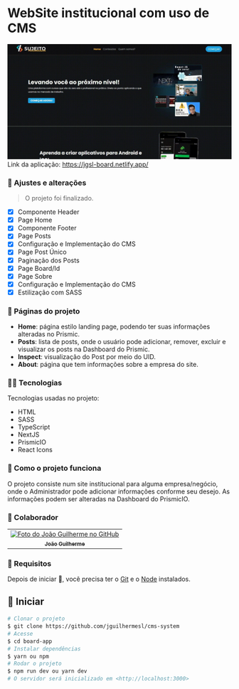 # WebSite institucional com uso de CMS

<img src="./public/images/82A8701A-AC27-4852-9E5C-7757738665E2.jpeg" />
Link da aplicação: <a target="_blank" href="https://jgsl-cms.netlify.app/">https://jgsl-board.netlify.app/
</a>

### 💼 Ajustes e alterações

> O projeto foi finalizado.

- [x] Componente Header
- [x] Page Home 
- [x] Componente Footer 
- [x] Page Posts
- [x] Configuração e Implementação do CMS
- [x] Page Post Único
- [x] Paginação dos Posts
- [x] Page Board/Id
- [x] Page Sobre
- [x] Configuração e Implementação do CMS
- [x] Estilização com SASS

### 📁 Páginas do projeto

- **Home**: página estilo landing page, podendo ter suas informações alteradas no Prismic.
- **Posts**: lista de posts, onde o usuário pode adicionar, remover, excluir e visualizar os posts na Dashboard do Prismic.
- **Inspect**: visualização do Post por meio do UID.
- **About**: página que tem informações sobre a empresa do site.

### 👨‍💻 Tecnologias
Tecnologias usadas no projeto:

<ul>
    <li>HTML</li>
    <li>SASS</li>
    <li>TypeScript</li>
    <li>NextJS</li>
    <li>PrismicIO</li>
    <li>React Icons</li>
</ul>

### 💼 Como o projeto funciona

O projeto consiste num site institucional para alguma empresa/negócio, onde o Administrador pode adicionar informações conforme seu desejo. As informações podem ser alteradas na Dashboard do PrismicIO.

### 🤝 Colaborador

<table>
  <tr>
    <td align="center">
      <a href="#">
        <img src="./public/images/gui-foto.png" width="100px;" alt="Foto do João Guilherme no GitHub"/><br>
        <sub>
          <b>João Guilherme</b>
        </sub>
      </a>
    </td>
  </tr>
</table>

### :closed_book: Requisitos ##

Depois de iniciar :checkered_flag:, você precisa ter o  [Git](https://git-scm.com) e o [Node](https://nodejs.org/en/) instalados.

## :checkered_flag: Iniciar ##

```bash
# Clonar o projeto
$ git clone https://github.com/jguilhermesl/cms-system
# Acesse
$ cd board-app
# Instalar dependências
$ yarn ou npm 
# Rodar o projeto
$ npm run dev ou yarn dev
# O servidor será inicializado em <http://localhost:3000>
```
